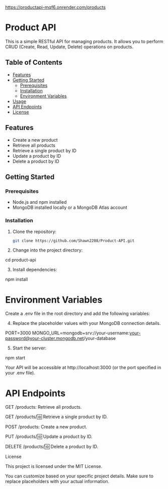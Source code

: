 https://productapi-mqf6.onrender.com/products


# Product API

This is a simple RESTful API for managing products. It allows you to perform CRUD (Create, Read, Update, Delete) operations on products.

## Table of Contents

- [Features](#features)
- [Getting Started](#getting-started)
  - [Prerequisites](#prerequisites)
  - [Installation](#installation)
  - [Environment Variables](#environment-variables)
- [Usage](#usage)
- [API Endpoints](#api-endpoints)
- [License](#license)

## Features

- Create a new product
- Retrieve all products
- Retrieve a single product by ID
- Update a product by ID
- Delete a product by ID

## Getting Started

### Prerequisites

- Node.js and npm installed
- MongoDB installed locally or a MongoDB Atlas account

### Installation

1. Clone the repository:

   ```bash
   git clone https://github.com/Shawn2208/Product-API.git


2. Change into the project directory:


  cd product-api
  
3. Install dependencies:


npm install

# Environment Variables
Create a .env file in the root directory and add the following variables:

4. Replace the placeholder values with your MongoDB connection details.

PORT=3000
MONGO_URL=mongodb+srv://your-username:your-password@your-cluster.mongodb.net/your-database

5. Start the server:

npm start

Your API will be accessible at http://localhost:3000 (or the port specified in your .env file).

# API Endpoints

GET /products: Retrieve all products.

GET /products/:id: Retrieve a single product by ID.

POST /products: Create a new product.

PUT /products/:id: Update a product by ID.

DELETE /products/:id: Delete a product by ID.

License

This project is licensed under the MIT License.

You can customize based on your specific project details. Make sure to replace placeholders with your actual information.

